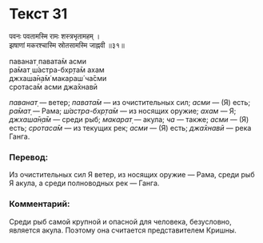 # Текст 31

पवनः पवतामस्मि रामः शस्त्रभृतामहम् ।  
झषाणां मकरश्चास्मि स्रोतसामस्मि जाह्नवी ॥३१॥

паванат̣ павата̄м асми  
ра̄мат̣ ш́астра-бхр̣та̄м ахам  
джхаша̄н̣а̄м̇ макараш́ ча̄сми  
сротаса̄м асми джа̄хнавӣ

_паванат̣_ — ветер; _павата̄м_ — из очистительных сил; _асми_ — (Я) есть; _ра̄мат̣_ — Рама; _ш́астра-бхр̣та̄м_ — из носящих оружие; _ахам_ — Я; _джхаша̄н̣а̄м_ — среди рыб; _макарат̣_ — акула; _ча_ — также; _асми_ — (Я) есть; _сротаса̄м_ — из текущих рек; _асми_ — (Я) есть; _джа̄хнавӣ_ — река Ганга.

### Перевод:

Из очистительных сил Я ветер, из носящих оружие — Рама, среди рыб Я акула, а среди полноводных рек — Ганга.

### Комментарий:

Среди рыб самой крупной и опасной для человека, безусловно, является акула. Поэтому она считается представителем Кришны.
